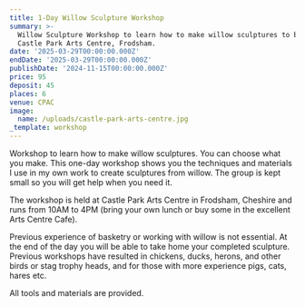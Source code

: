 ```yaml
---
title: 1-Day Willow Sculpture Workshop
summary: >-
  Willow Sculpture Workshop to learn how to make willow sculptures to be held at
  Castle Park Arts Centre, Frodsham.
date: '2025-03-29T00:00:00.000Z'
endDate: '2025-03-29T00:00:00.000Z'
publishDate: '2024-11-15T00:00:00.000Z'
price: 95
deposit: 45
places: 6
venue: CPAC
image:
  name: /uploads/castle-park-arts-centre.jpg
_template: workshop
---
```



Workshop to learn how to make willow sculptures. You can choose what you make. This one-day workshop shows you the techniques and materials I use in my own work to create sculptures from willow. The group is kept small so you will get help when you need it.

The workshop is held at Castle Park Arts Centre in Frodsham, Cheshire and runs from 10AM to 4PM (bring your own lunch or buy some in the excellent Arts Centre Cafe).

Previous experience of basketry or working with willow is not essential. At the end of the day you will be able to take home your completed sculpture. Previous workshops have resulted in chickens, ducks, herons, and other birds or stag trophy heads, and for those with more experience pigs, cats, hares etc.

All tools and materials are provided.
